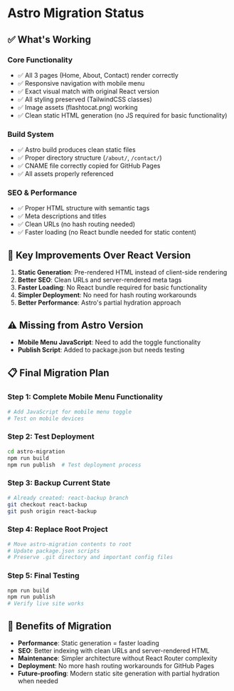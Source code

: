 # Astro Migration Status

## ✅ What's Working

### **Core Functionality**
- ✅ All 3 pages (Home, About, Contact) render correctly
- ✅ Responsive navigation with mobile menu
- ✅ Exact visual match with original React version
- ✅ All styling preserved (TailwindCSS classes)
- ✅ Image assets (flashtocat.png) working
- ✅ Clean static HTML generation (no JS required for basic functionality)

### **Build System**
- ✅ Astro build produces clean static files
- ✅ Proper directory structure (`/about/`, `/contact/`)
- ✅ CNAME file correctly copied for GitHub Pages
- ✅ All assets properly referenced

### **SEO & Performance**
- ✅ Proper HTML structure with semantic tags
- ✅ Meta descriptions and titles
- ✅ Clean URLs (no hash routing needed)
- ✅ Faster loading (no React bundle needed for static content)

## 🔧 Key Improvements Over React Version

1. **Static Generation**: Pre-rendered HTML instead of client-side rendering
2. **Better SEO**: Clean URLs and server-rendered meta tags
3. **Faster Loading**: No React bundle required for basic functionality
4. **Simpler Deployment**: No need for hash routing workarounds
5. **Better Performance**: Astro's partial hydration approach

## ⚠️ Missing from Astro Version

- **Mobile Menu JavaScript**: Need to add the toggle functionality
- **Publish Script**: Added to package.json but needs testing

## 📋 Final Migration Plan

### Step 1: Complete Mobile Menu Functionality
```bash
# Add JavaScript for mobile menu toggle
# Test on mobile devices
```

### Step 2: Test Deployment
```bash
cd astro-migration
npm run build
npm run publish  # Test deployment process
```

### Step 3: Backup Current State
```bash
# Already created: react-backup branch
git checkout react-backup
git push origin react-backup
```

### Step 4: Replace Root Project
```bash
# Move astro-migration contents to root
# Update package.json scripts
# Preserve .git directory and important config files
```

### Step 5: Final Testing
```bash
npm run build
npm run publish
# Verify live site works
```

## 🎯 Benefits of Migration

- **Performance**: Static generation = faster loading
- **SEO**: Better indexing with clean URLs and server-rendered HTML
- **Maintenance**: Simpler architecture without React Router complexity  
- **Deployment**: No more hash routing workarounds for GitHub Pages
- **Future-proofing**: Modern static site generation with partial hydration when needed
